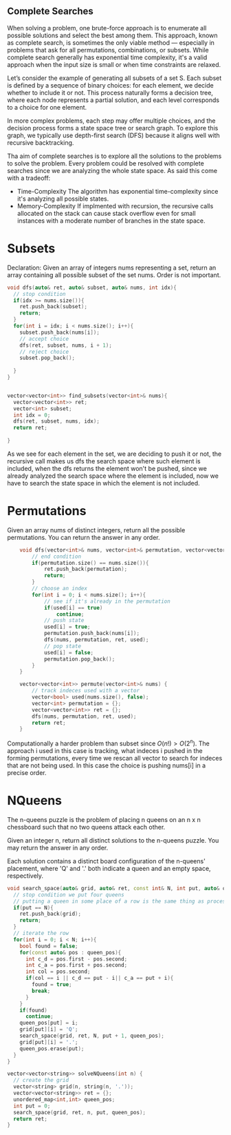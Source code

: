 ## Complete Searches
When solving a problem, one brute-force approach is to enumerate all possible solutions and select the best among them. This approach, known as complete search, is sometimes the only viable method — especially in problems that ask for all permutations, combinations, or subsets. While complete search generally has exponential time complexity, it's a valid approach when the input size is small or when time constraints are relaxed.

Let’s consider the example of generating all subsets of a set S. Each subset is defined by a sequence of binary choices: for each element, we decide whether to include it or not. This process naturally forms a decision tree, where each node represents a partial solution, and each level corresponds to a choice for one element.

In more complex problems, each step may offer multiple choices, and the decision process forms a state space tree or search graph. To explore this graph, we typically use depth-first search (DFS) because it aligns well with recursive backtracking.

Tha aim of complete searches is to explore all the solutions to the problems to solve the problem. Every problem could be resolved with complete searches since we are analyzing the whole state space. As said this come with a tradeoff:
- Time-Complexity The algorithm has exponential time-complexity since it's analyzing all possible states.
- Memory-Complexity If implmented with recursion, the recursive calls allocated on the stack can cause stack overflow even for small instances with a moderate number of branches in the state space.
  
# Subsets
Declaration: Given an array of integers nums representing a set, return an array containing all possible subset of the set nums. Order is not important.
```cpp
void dfs(auto& ret, auto& subset, auto& nums, int idx){
  // stop condition
  if(idx >= nums.size()){
    ret.push_back(subset);
    return;
  }
  for(int i = idx; i < nums.size(); i++){
    subset.push_back(nums[i]);
    // accept choice
    dfs(ret, subset, nums, i + 1);
    // reject choice
    subset.pop_back();
    
  }
}


vector<vector<int>> find_subsets(vector<int>& nums){
  vector<vector<int>> ret;
  vector<int> subset;
  int idx = 0;
  dfs(ret, subset, nums, idx);
  return ret;
  
}
```
As we see for each element in the set, we are deciding to push it or not, the recursive call makes us dfs the search space where such element is included, when the dfs returns the element won't be pushed, since we already analyzed the search space 
where the element is included, now we have to search the state space in which the element is not included.

# Permutations
Given an array nums of distinct integers, return all the possible permutations. You can return the answer in any order.
```cpp
    void dfs(vector<int>& nums, vector<int>& permutation, vector<vector<int>>& ret, vector<bool>& used){
        // end condition
        if(permutation.size() == nums.size()){
            ret.push_back(permutation);
            return;
        }
        // choose an index
        for(int i = 0; i < nums.size(); i++){
            // see if it's already in the permutation
            if(used[i] == true)
                continue;
            // push state
            used[i] = true;
            permutation.push_back(nums[i]);
            dfs(nums, permutation, ret, used);
            // pop state
            used[i] = false;
            permutation.pop_back();
        }
    }

    vector<vector<int>> permute(vector<int>& nums) {
        // track indeces used with a vector
        vector<bool> used(nums.size(), false);
        vector<int> permutation = {};
        vector<vector<int>> ret = {};
        dfs(nums, permutation, ret, used);
        return ret;
    }
```
Computationally a harder problem than subset since $O(n!) > O(2^n)$. The approach i used in this case is tracking, what indeces i pushed in the forming permutations, every time we rescan all vector to search for indeces that are not being used. In this case the choice is pushing nums[i] in a precise order.



# NQueens
The n-queens puzzle is the problem of placing n queens on an n x n chessboard such that no two queens attack each other.

Given an integer n, return all distinct solutions to the n-queens puzzle. You may return the answer in any order.

Each solution contains a distinct board configuration of the n-queens' placement, where 'Q' and '.' both indicate a queen and an empty space, respectively.

```cpp
void search_space(auto& grid, auto& ret, const int& N, int put, auto& queen_pos){
  // stop condition we put four queens 
  // putting a queen in some place of a row is the same thing as processing the row itself
  if(put == N){
    ret.push_back(grid);
    return;
  }
  // iterate the row
  for(int i = 0; i < N; i++){
    bool found = false;
    for(const auto& pos : queen_pos){
      int c_d = pos.first - pos.second;
      int c_a = pos.first + pos.second;
      int col = pos.second;
      if(col == i || c_d == put - i|| c_a == put + i){
        found = true;
        break;
      }
    }
    if(found)
      continue;
    queen_pos[put] = i;
    grid[put][i] = 'Q';
    search_space(grid, ret, N, put + 1, queen_pos);
    grid[put][i] = '.';
    queen_pos.erase(put);
  }
}

vector<vector<string>> solveNQueens(int n) {
  // create the grid
  vector<string> grid(n, string(n, '.'));
  vector<vector<string>> ret = {};
  unordered_map<int,int> queen_pos;
  int put = 0;
  search_space(grid, ret, n, put, queen_pos);
  return ret;
}

```







